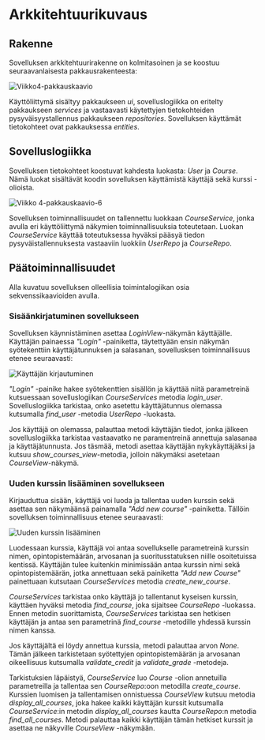 # Arkkitehtuurikuvaus

## Rakenne

Sovelluksen arkkitehtuurirakenne on kolmitasoinen ja se koostuu seuraavanlaisesta pakkausrakenteesta:

![Viikko4-pakkauskaavio](https://user-images.githubusercontent.com/55188494/115162660-122e3c00-a0a5-11eb-908c-f1968a0871e6.png)

Käyttöliittymä sisältyy pakkaukseen _ui_, sovelluslogiikka on eritelty pakkaukseen _services_ ja vastaavasti käytettyjen tietokohteiden pysyväisyystallennus pakkaukseen _repositories_. Sovelluksen käyttämät tietokohteet ovat pakkauksessa _entities_. 


## Sovelluslogiikka

Sovelluksen tietokohteet koostuvat kahdesta luokasta: _User_ ja _Course_. Nämä luokat sisältävät koodin sovelluksen käyttämistä käyttäjä sekä kurssi -olioista. 

![Viikko 4-pakkauskaavio-6](https://user-images.githubusercontent.com/55188494/115162423-badb9c00-a0a3-11eb-923e-c39171d18a86.png)

Sovelluksen toiminnallisuudet on tallennettu luokkaan _CourseService_, jonka avulla eri käyttöliittymä näkymien toiminnallisuuksia toteutetaan. Luokan _CourseService_ käyttää toteutuksessa hyväksi pääsyä tiedon pysyväistallennuksesta vastaaviin luokkiin _UserRepo_ ja _CourseRepo_. 


## Päätoiminnallisuudet

Alla kuvatuu sovelluksen olleellisia toimintalogiikan osia sekvenssikaavioiden avulla.

### Sisäänkirjatuminen sovellukseen

Sovelluksen käynnistäminen asettaa _LoginView_-näkymän käyttäjälle. Käyttäjän painaessa _"Login"_ -painiketta, täytettyään ensin näkymän syötekenttiin käyttäjätunnuksen ja salasanan, sovellusksen toiminnallisuus etenee seuraavasti:

![Käyttäjän kirjautuminen](https://user-images.githubusercontent.com/55188494/116088508-3809a100-a6a2-11eb-8bdc-18a19c7de7b1.png)

_"Login"_ -painike hakee syötekenttien sisällön ja käyttää niitä parametreinä kutsuessaan sovelluslogiikan _CourseServices_ metodia _login_user_. Sovelluslogiikka tarkistaa, onko asetettu käyttäjätunnus olemassa kutsumalla _find_user_ -metodia _UserRepo_ -luokasta. 

Jos käyttäjä on olemassa, palauttaa metodi käyttäjän tiedot, jonka jälkeen sovelluslogiikka tarkistaa vastaavatko ne paramentreinä annettuja salasanaa ja käyttäjätunnusta. Jos täsmää, metodi asettaa käyttäjän nykykäyttäjäksi ja kutsuu _show_courses_view_-metodia, jolloin näkymäksi asetetaan _CourseView_-näkymä. 

### Uuden kurssin lisääminen sovellukseen

Kirjauduttua sisään, käyttäjä voi luoda ja tallentaa uuden kurssin sekä asettaa sen näkymäänsä painamalla _"Add new course"_ -painiketta. Tällöin sovelluksen toiminnallisuus etenee seuraavasti:

![Uuden kurssin lisääminen](https://user-images.githubusercontent.com/55188494/116094913-393dcc80-a6a8-11eb-94bd-3256acc272ac.png)

Luodessaan kurssia, käyttäjä voi antaa sovellukselle parametreinä kurssin nimen, opintopistemäärän, arvosanan ja suoritusstatuksen niille osoitetuissa kentissä. Käyttäjän tulee kuitenkin minimissään antaa kurssin nimi sekä opintopistemäärän, jotka annettuaan sekä painiketta _"Add new Course"_ painettuaan kutsutaan _CourseServices_ metodia _create_new_course_. 

_CourseServices_ tarkistaa onko käyttäjä jo tallentanut kyseisen kurssin, käyttäen hyväksi metodia _find_course_, joka sijaitsee _CourseRepo_ -luokassa. Ennen metodin suorittamista, _CourseServices_ tarkistaa sen hetkisen käyttäjän ja antaa sen parametrinä _find_course_ -metodille yhdessä kurssin nimen kanssa. 

Jos käyttäjältä ei löydy annettua kurssia, metodi palauttaa arvon _None_. Tämän jälkeen tarkistetaan syötettyjen opintopistemäärän ja arvosanan oikeellisuus kutsumalla _validate_credit_ ja _validate_grade_ -metodeja. 

Tarkistuksien läpäistyä, _CourseService_ luo _Course_ -olion annetuilla parametreilla ja tallentaa sen _CourseRepo_:oon metodilla _create_course_. Kurssien luomisen ja tallentamisen onnistuessa _CourseView_ kutsuu metodia _display_all_courses_, joka hakee kaikki käyttäjän kurssit kutsumalla _CourseService_:in metodin _display_all_courses_ kautta _CourseRepo_:n metodia _find_all_courses_. Metodi palauttaa kaikki käyttäjän tämän hetkiset kurssit ja asettaa ne näkyville _CourseView_ -näkymään.

